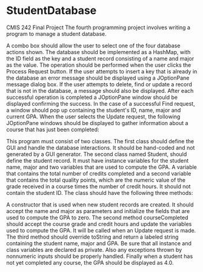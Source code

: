 # StudentDatabase
CMIS 242 Final Project
The fourth programming project involves writing a program to manage a student database.



A combo box should allow the user to select one of the four database actions shown. The database should be implemented as a HashMap, with the ID field as the key and a student record consisting of a name and major as the value. The operation should be performed when the user clicks the Process Request button. If the user attempts to insert a key that is already in the database an error message should be displayed using a JOptionPane message dialog box. If the user attempts to delete, find or update a record that is not in the database, a message should also be displayed. After each successful operation is completed a JOptionPane window should be displayed confirming the success. In the case of a successful Find request, a window should pop up containing the student's ID, name, major and current GPA. When the user selects the Update request, the following JOptionPane windows should be displayed to gather information about a course that has just been completed:

    

This program must consist of two classes. The first class should define the GUI and handle the database interactions. It should be hand-coded and not generated by a GUI generator. The second class named Student, should define the student record. It must have instance variables for the student name, major and two variables that are used to compute the GPA. A variable that contains the total number of credits completed and a second variable that contains the total quality points, which are the numeric value of the grade received in a course times the number of credit hours. It should not contain the student ID. The class should have the following three methods:

A constructor that is used when new student records are created. It should accept the name and major as parameters and initialize the fields that are used to compute the GPA to zero.
The second method courseCompleted should accept the course grade and credit hours and update the variables used to compute the GPA. It will be called when an Update request is made.
The third method should override toString and return a labeled string containing the student name, major and GPA.
Be sure that all instance and class variables are declared as private. Also any exceptions thrown by nonnumeric inputs should be properly handled. Finally when a student has not yet completed any course, the GPA should be displayed as 4.0.
